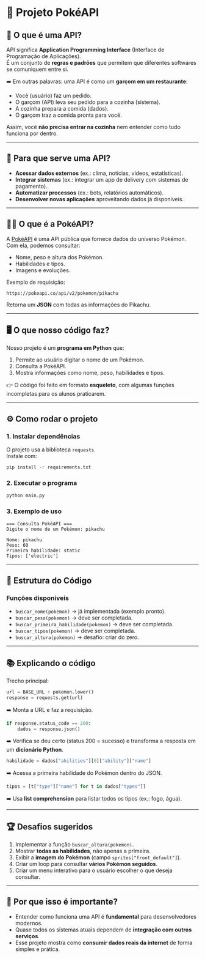 # 📘 Projeto PokéAPI

## 🔎 O que é uma API?
API significa **Application Programming Interface** (Interface de Programação de Aplicações).  
É um conjunto de **regras e padrões** que permitem que diferentes softwares se comuniquem entre si.

➡️ Em outras palavras: uma API é como um **garçom em um restaurante**:
- Você (usuário) faz um pedido.  
- O garçom (API) leva seu pedido para a cozinha (sistema).  
- A cozinha prepara a comida (dados).  
- O garçom traz a comida pronta para você.  

Assim, você **não precisa entrar na cozinha** nem entender como tudo funciona por dentro.  

---

## 🎯 Para que serve uma API?
- **Acessar dados externos** (ex.: clima, notícias, vídeos, estatísticas).  
- **Integrar sistemas** (ex.: integrar um app de delivery com sistemas de pagamento).  
- **Automatizar processos** (ex.: bots, relatórios automáticos).  
- **Desenvolver novas aplicações** aproveitando dados já disponíveis.  

---

## 🐱‍👓 O que é a PokéAPI?
A [PokéAPI](https://pokeapi.co/) é uma API pública que fornece dados do universo Pokémon.  
Com ela, podemos consultar:  
- Nome, peso e altura dos Pokémon.  
- Habilidades e tipos.  
- Imagens e evoluções.  

Exemplo de requisição:  
```
https://pokeapi.co/api/v2/pokemon/pikachu
```
Retorna um **JSON** com todas as informações do Pikachu.  

---

## 🖥️ O que nosso código faz?
Nosso projeto é um **programa em Python** que:  
1. Permite ao usuário digitar o nome de um Pokémon.  
2. Consulta a PokéAPI.  
3. Mostra informações como nome, peso, habilidades e tipos.  

👉 O código foi feito em formato **esqueleto**, com algumas funções incompletas para os alunos praticarem.

---

## ⚙️ Como rodar o projeto
### 1. Instalar dependências
O projeto usa a biblioteca `requests`.  
Instale com:
```bash
pip install -r requirements.txt
```

### 2. Executar o programa
```bash
python main.py
```

### 3. Exemplo de uso
```
=== Consulta PokéAPI ===
Digite o nome de um Pokémon: pikachu

Nome: pikachu
Peso: 60
Primeira habilidade: static
Tipos: ['electric']
```

---

## 📜 Estrutura do Código
### Funções disponíveis
- `buscar_nome(pokemon)` → já implementada (exemplo pronto).  
- `buscar_peso(pokemon)` → deve ser completada.  
- `buscar_primeira_habilidade(pokemon)` → deve ser completada.  
- `buscar_tipos(pokemon)` → deve ser completada.  
- `buscar_altura(pokemon)` → desafio: criar do zero.  

---

## 📚 Explicando o código
Trecho principal:
```python
url = BASE_URL + pokemon.lower()
response = requests.get(url)
```
➡️ Monta a URL e faz a requisição.  

```python
if response.status_code == 200:
    dados = response.json()
```
➡️ Verifica se deu certo (status 200 = sucesso) e transforma a resposta em um **dicionário Python**.  

```python
habilidade = dados["abilities"][0]["ability"]["name"]
```
➡️ Acessa a primeira habilidade do Pokémon dentro do JSON.  

```python
tipos = [t["type"]["name"] for t in dados["types"]]
```
➡️ Usa **list comprehension** para listar todos os tipos (ex.: fogo, água).  

---

## 🏆 Desafios sugeridos
1. Implementar a função `buscar_altura(pokemon)`.  
2. Mostrar **todas as habilidades**, não apenas a primeira.  
3. Exibir a **imagem do Pokémon** (campo `sprites["front_default"]`).  
4. Criar um loop para consultar **vários Pokémon seguidos**.  
5. Criar um menu interativo para o usuário escolher o que deseja consultar.  

---

## 🤔 Por que isso é importante?
- Entender como funciona uma API é **fundamental** para desenvolvedores modernos.  
- Quase todos os sistemas atuais dependem de **integração com outros serviços**.  
- Esse projeto mostra como **consumir dados reais da internet** de forma simples e prática.
